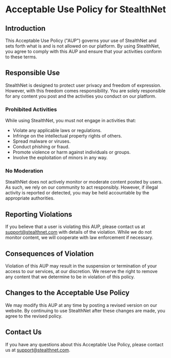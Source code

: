 # Acceptable Use Policy for StealthNet

## Introduction
This Acceptable Use Policy ("AUP") governs your use of StealthNet and sets forth what is and is not allowed on our platform. By using StealthNet, you agree to comply with this AUP and ensure that your activities conform to these terms.

## Responsible Use
StealthNet is designed to protect user privacy and freedom of expression. However, with this freedom comes responsibility. You are solely responsible for any content you post and the activities you conduct on our platform.

### Prohibited Activities
While using StealthNet, you must not engage in activities that:

- Violate any applicable laws or regulations.
- Infringe on the intellectual property rights of others.
- Spread malware or viruses.
- Conduct phishing or fraud.
- Promote violence or harm against individuals or groups.
- Involve the exploitation of minors in any way.

### No Moderation
StealthNet does not actively monitor or moderate content posted by users. As such, we rely on our community to act responsibly. However, if illegal activity is reported or detected, you may be held accountable by the appropriate authorities.

## Reporting Violations
If you believe that a user is violating this AUP, please contact us at support@stealthnet.com with details of the violation. While we do not monitor content, we will cooperate with law enforcement if necessary.

## Consequences of Violation
Violation of this AUP may result in the suspension or termination of your access to our services, at our discretion. We reserve the right to remove any content that we determine to be in violation of this policy.

## Changes to the Acceptable Use Policy
We may modify this AUP at any time by posting a revised version on our website. By continuing to use StealthNet after these changes are made, you agree to the revised policy.

## Contact Us
If you have any questions about this Acceptable Use Policy, please contact us at support@stealthnet.com.